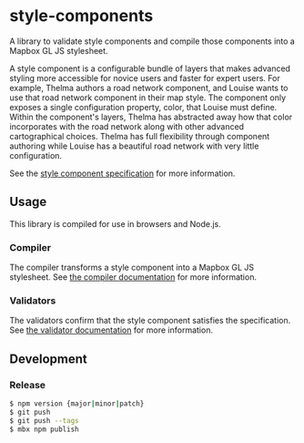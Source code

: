 # style-components

A library to validate style components and compile those components into a Mapbox GL JS stylesheet.

A style component is a configurable bundle of layers that makes advanced styling more accessible for novice users and faster for expert users. For example, Thelma authors a road network component, and Louise wants to use that road network component in their map style. The component only exposes a single configuration property, color, that Louise must define. Within the component's layers, Thelma has abstracted away how that color incorporates with the road network along with other advanced cartographical choices. Thelma has full flexibility through component authoring while Louise has a beautiful road network with very little configuration.

See the [style component specification](./docs/spec-proposal.md) for more information.

## Usage

This library is compiled for use in browsers and Node.js.

### Compiler

The compiler transforms a style component into a Mapbox GL JS stylesheet. See [the compiler documentation](./docs/COMPILER_DOCUMENTATION.md) for more information.

### Validators

The validators confirm that the style component satisfies the specification. See [the validator documentation](./docs/VALIDATION_DOCUMENTATION.md) for more information.

## Development

### Release

```sh
$ npm version {major|minor|patch}
$ git push
$ git push --tags
$ mbx npm publish
```
